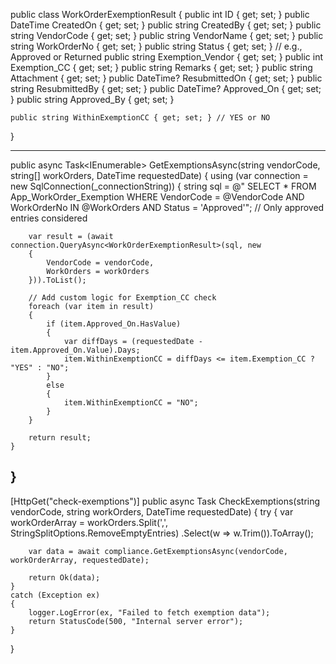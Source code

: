 public class WorkOrderExemptionResult
{
    public int ID { get; set; }
    public DateTime CreatedOn { get; set; }
    public string CreatedBy { get; set; }
    public string VendorCode { get; set; }
    public string VendorName { get; set; }
    public string WorkOrderNo { get; set; }
    public string Status { get; set; } // e.g., Approved or Returned
    public string Exemption_Vendor { get; set; }
    public int Exemption_CC { get; set; }
    public string Remarks { get; set; }
    public string Attachment { get; set; }
    public DateTime? ResubmittedOn { get; set; }
    public string ResubmittedBy { get; set; }
    public DateTime? Approved_On { get; set; }
    public string Approved_By { get; set; }
    
    public string WithinExemptionCC { get; set; } // YES or NO
}


------------

public async Task<IEnumerable<WorkOrderExemptionResult>> GetExemptionsAsync(string vendorCode, string[] workOrders, DateTime requestedDate)
{
    using (var connection = new SqlConnection(_connectionString))
    {
        string sql = @"
            SELECT *
            FROM App_WorkOrder_Exemption
            WHERE VendorCode = @VendorCode
              AND WorkOrderNo IN @WorkOrders
              AND Status = 'Approved'"; // Only approved entries considered

        var result = (await connection.QueryAsync<WorkOrderExemptionResult>(sql, new
        {
            VendorCode = vendorCode,
            WorkOrders = workOrders
        })).ToList();

        // Add custom logic for Exemption_CC check
        foreach (var item in result)
        {
            if (item.Approved_On.HasValue)
            {
                var diffDays = (requestedDate - item.Approved_On.Value).Days;
                item.WithinExemptionCC = diffDays <= item.Exemption_CC ? "YES" : "NO";
            }
            else
            {
                item.WithinExemptionCC = "NO";
            }
        }

        return result;
    }
}
--------


[HttpGet("check-exemptions")]
public async Task<IActionResult> CheckExemptions(string vendorCode, string workOrders, DateTime requestedDate)
{
    try
    {
        var workOrderArray = workOrders.Split(',', StringSplitOptions.RemoveEmptyEntries)
                                       .Select(w => w.Trim()).ToArray();

        var data = await compliance.GetExemptionsAsync(vendorCode, workOrderArray, requestedDate);

        return Ok(data);
    }
    catch (Exception ex)
    {
        logger.LogError(ex, "Failed to fetch exemption data");
        return StatusCode(500, "Internal server error");
    }
}
